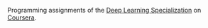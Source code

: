 Programming assignments of the [Deep Learning Specialization] on [Coursera].

[Coursera]: https://www.coursera.org/
[Deep Learning Specialization]: https://www.coursera.org/specializations/deep-learning
